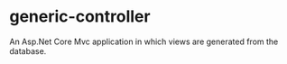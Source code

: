 # generic-controller
An Asp.Net Core Mvc application in which views are generated from the database.